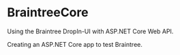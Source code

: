 # BraintreeCore
Using the Braintree DropIn-UI with ASP.NET Core Web API.

Creating an ASP.NET Core app to test Braintree.
